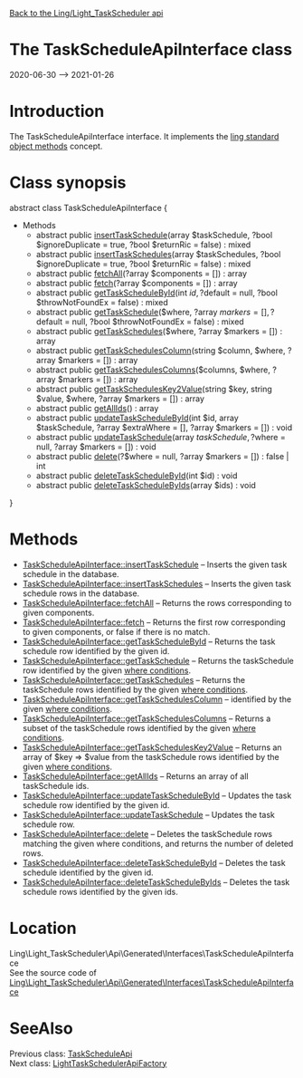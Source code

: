 [Back to the Ling/Light_TaskScheduler api](https://github.com/lingtalfi/Light_TaskScheduler/blob/master/doc/api/Ling/Light_TaskScheduler.md)



The TaskScheduleApiInterface class
================
2020-06-30 --> 2021-01-26






Introduction
============

The TaskScheduleApiInterface interface.
It implements the [ling standard object methods](https://github.com/lingtalfi/Light_BreezeGenerator/blob/master/doc/pages/ling-standard-object-methods.md) concept.



Class synopsis
==============


abstract class <span class="pl-k">TaskScheduleApiInterface</span>  {

- Methods
    - abstract public [insertTaskSchedule](https://github.com/lingtalfi/Light_TaskScheduler/blob/master/doc/api/Ling/Light_TaskScheduler/Api/Generated/Interfaces/TaskScheduleApiInterface/insertTaskSchedule.md)(array $taskSchedule, ?bool $ignoreDuplicate = true, ?bool $returnRic = false) : mixed
    - abstract public [insertTaskSchedules](https://github.com/lingtalfi/Light_TaskScheduler/blob/master/doc/api/Ling/Light_TaskScheduler/Api/Generated/Interfaces/TaskScheduleApiInterface/insertTaskSchedules.md)(array $taskSchedules, ?bool $ignoreDuplicate = true, ?bool $returnRic = false) : mixed
    - abstract public [fetchAll](https://github.com/lingtalfi/Light_TaskScheduler/blob/master/doc/api/Ling/Light_TaskScheduler/Api/Generated/Interfaces/TaskScheduleApiInterface/fetchAll.md)(?array $components = []) : array
    - abstract public [fetch](https://github.com/lingtalfi/Light_TaskScheduler/blob/master/doc/api/Ling/Light_TaskScheduler/Api/Generated/Interfaces/TaskScheduleApiInterface/fetch.md)(?array $components = []) : array
    - abstract public [getTaskScheduleById](https://github.com/lingtalfi/Light_TaskScheduler/blob/master/doc/api/Ling/Light_TaskScheduler/Api/Generated/Interfaces/TaskScheduleApiInterface/getTaskScheduleById.md)(int $id, ?$default = null, ?bool $throwNotFoundEx = false) : mixed
    - abstract public [getTaskSchedule](https://github.com/lingtalfi/Light_TaskScheduler/blob/master/doc/api/Ling/Light_TaskScheduler/Api/Generated/Interfaces/TaskScheduleApiInterface/getTaskSchedule.md)($where, ?array $markers = [], ?$default = null, ?bool $throwNotFoundEx = false) : mixed
    - abstract public [getTaskSchedules](https://github.com/lingtalfi/Light_TaskScheduler/blob/master/doc/api/Ling/Light_TaskScheduler/Api/Generated/Interfaces/TaskScheduleApiInterface/getTaskSchedules.md)($where, ?array $markers = []) : array
    - abstract public [getTaskSchedulesColumn](https://github.com/lingtalfi/Light_TaskScheduler/blob/master/doc/api/Ling/Light_TaskScheduler/Api/Generated/Interfaces/TaskScheduleApiInterface/getTaskSchedulesColumn.md)(string $column, $where, ?array $markers = []) : array
    - abstract public [getTaskSchedulesColumns](https://github.com/lingtalfi/Light_TaskScheduler/blob/master/doc/api/Ling/Light_TaskScheduler/Api/Generated/Interfaces/TaskScheduleApiInterface/getTaskSchedulesColumns.md)($columns, $where, ?array $markers = []) : array
    - abstract public [getTaskSchedulesKey2Value](https://github.com/lingtalfi/Light_TaskScheduler/blob/master/doc/api/Ling/Light_TaskScheduler/Api/Generated/Interfaces/TaskScheduleApiInterface/getTaskSchedulesKey2Value.md)(string $key, string $value, $where, ?array $markers = []) : array
    - abstract public [getAllIds](https://github.com/lingtalfi/Light_TaskScheduler/blob/master/doc/api/Ling/Light_TaskScheduler/Api/Generated/Interfaces/TaskScheduleApiInterface/getAllIds.md)() : array
    - abstract public [updateTaskScheduleById](https://github.com/lingtalfi/Light_TaskScheduler/blob/master/doc/api/Ling/Light_TaskScheduler/Api/Generated/Interfaces/TaskScheduleApiInterface/updateTaskScheduleById.md)(int $id, array $taskSchedule, ?array $extraWhere = [], ?array $markers = []) : void
    - abstract public [updateTaskSchedule](https://github.com/lingtalfi/Light_TaskScheduler/blob/master/doc/api/Ling/Light_TaskScheduler/Api/Generated/Interfaces/TaskScheduleApiInterface/updateTaskSchedule.md)(array $taskSchedule, ?$where = null, ?array $markers = []) : void
    - abstract public [delete](https://github.com/lingtalfi/Light_TaskScheduler/blob/master/doc/api/Ling/Light_TaskScheduler/Api/Generated/Interfaces/TaskScheduleApiInterface/delete.md)(?$where = null, ?array $markers = []) : false | int
    - abstract public [deleteTaskScheduleById](https://github.com/lingtalfi/Light_TaskScheduler/blob/master/doc/api/Ling/Light_TaskScheduler/Api/Generated/Interfaces/TaskScheduleApiInterface/deleteTaskScheduleById.md)(int $id) : void
    - abstract public [deleteTaskScheduleByIds](https://github.com/lingtalfi/Light_TaskScheduler/blob/master/doc/api/Ling/Light_TaskScheduler/Api/Generated/Interfaces/TaskScheduleApiInterface/deleteTaskScheduleByIds.md)(array $ids) : void

}






Methods
==============

- [TaskScheduleApiInterface::insertTaskSchedule](https://github.com/lingtalfi/Light_TaskScheduler/blob/master/doc/api/Ling/Light_TaskScheduler/Api/Generated/Interfaces/TaskScheduleApiInterface/insertTaskSchedule.md) &ndash; Inserts the given task schedule in the database.
- [TaskScheduleApiInterface::insertTaskSchedules](https://github.com/lingtalfi/Light_TaskScheduler/blob/master/doc/api/Ling/Light_TaskScheduler/Api/Generated/Interfaces/TaskScheduleApiInterface/insertTaskSchedules.md) &ndash; Inserts the given task schedule rows in the database.
- [TaskScheduleApiInterface::fetchAll](https://github.com/lingtalfi/Light_TaskScheduler/blob/master/doc/api/Ling/Light_TaskScheduler/Api/Generated/Interfaces/TaskScheduleApiInterface/fetchAll.md) &ndash; Returns the rows corresponding to given components.
- [TaskScheduleApiInterface::fetch](https://github.com/lingtalfi/Light_TaskScheduler/blob/master/doc/api/Ling/Light_TaskScheduler/Api/Generated/Interfaces/TaskScheduleApiInterface/fetch.md) &ndash; Returns the first row corresponding to given components, or false if there is no match.
- [TaskScheduleApiInterface::getTaskScheduleById](https://github.com/lingtalfi/Light_TaskScheduler/blob/master/doc/api/Ling/Light_TaskScheduler/Api/Generated/Interfaces/TaskScheduleApiInterface/getTaskScheduleById.md) &ndash; Returns the task schedule row identified by the given id.
- [TaskScheduleApiInterface::getTaskSchedule](https://github.com/lingtalfi/Light_TaskScheduler/blob/master/doc/api/Ling/Light_TaskScheduler/Api/Generated/Interfaces/TaskScheduleApiInterface/getTaskSchedule.md) &ndash; Returns the taskSchedule row identified by the given [where conditions](https://github.com/lingtalfi/SimplePdoWrapper#the-where-conditions).
- [TaskScheduleApiInterface::getTaskSchedules](https://github.com/lingtalfi/Light_TaskScheduler/blob/master/doc/api/Ling/Light_TaskScheduler/Api/Generated/Interfaces/TaskScheduleApiInterface/getTaskSchedules.md) &ndash; Returns the taskSchedule rows identified by the given [where conditions](https://github.com/lingtalfi/SimplePdoWrapper#the-where-conditions).
- [TaskScheduleApiInterface::getTaskSchedulesColumn](https://github.com/lingtalfi/Light_TaskScheduler/blob/master/doc/api/Ling/Light_TaskScheduler/Api/Generated/Interfaces/TaskScheduleApiInterface/getTaskSchedulesColumn.md) &ndash; identified by the given [where conditions](https://github.com/lingtalfi/SimplePdoWrapper#the-where-conditions).
- [TaskScheduleApiInterface::getTaskSchedulesColumns](https://github.com/lingtalfi/Light_TaskScheduler/blob/master/doc/api/Ling/Light_TaskScheduler/Api/Generated/Interfaces/TaskScheduleApiInterface/getTaskSchedulesColumns.md) &ndash; Returns a subset of the taskSchedule rows identified by the given [where conditions](https://github.com/lingtalfi/SimplePdoWrapper#the-where-conditions).
- [TaskScheduleApiInterface::getTaskSchedulesKey2Value](https://github.com/lingtalfi/Light_TaskScheduler/blob/master/doc/api/Ling/Light_TaskScheduler/Api/Generated/Interfaces/TaskScheduleApiInterface/getTaskSchedulesKey2Value.md) &ndash; Returns an array of $key => $value from the taskSchedule rows identified by the given [where conditions](https://github.com/lingtalfi/SimplePdoWrapper#the-where-conditions).
- [TaskScheduleApiInterface::getAllIds](https://github.com/lingtalfi/Light_TaskScheduler/blob/master/doc/api/Ling/Light_TaskScheduler/Api/Generated/Interfaces/TaskScheduleApiInterface/getAllIds.md) &ndash; Returns an array of all taskSchedule ids.
- [TaskScheduleApiInterface::updateTaskScheduleById](https://github.com/lingtalfi/Light_TaskScheduler/blob/master/doc/api/Ling/Light_TaskScheduler/Api/Generated/Interfaces/TaskScheduleApiInterface/updateTaskScheduleById.md) &ndash; Updates the task schedule row identified by the given id.
- [TaskScheduleApiInterface::updateTaskSchedule](https://github.com/lingtalfi/Light_TaskScheduler/blob/master/doc/api/Ling/Light_TaskScheduler/Api/Generated/Interfaces/TaskScheduleApiInterface/updateTaskSchedule.md) &ndash; Updates the task schedule row.
- [TaskScheduleApiInterface::delete](https://github.com/lingtalfi/Light_TaskScheduler/blob/master/doc/api/Ling/Light_TaskScheduler/Api/Generated/Interfaces/TaskScheduleApiInterface/delete.md) &ndash; Deletes the taskSchedule rows matching the given where conditions, and returns the number of deleted rows.
- [TaskScheduleApiInterface::deleteTaskScheduleById](https://github.com/lingtalfi/Light_TaskScheduler/blob/master/doc/api/Ling/Light_TaskScheduler/Api/Generated/Interfaces/TaskScheduleApiInterface/deleteTaskScheduleById.md) &ndash; Deletes the task schedule identified by the given id.
- [TaskScheduleApiInterface::deleteTaskScheduleByIds](https://github.com/lingtalfi/Light_TaskScheduler/blob/master/doc/api/Ling/Light_TaskScheduler/Api/Generated/Interfaces/TaskScheduleApiInterface/deleteTaskScheduleByIds.md) &ndash; Deletes the task schedule rows identified by the given ids.





Location
=============
Ling\Light_TaskScheduler\Api\Generated\Interfaces\TaskScheduleApiInterface<br>
See the source code of [Ling\Light_TaskScheduler\Api\Generated\Interfaces\TaskScheduleApiInterface](https://github.com/lingtalfi/Light_TaskScheduler/blob/master/Api/Generated/Interfaces/TaskScheduleApiInterface.php)



SeeAlso
==============
Previous class: [TaskScheduleApi](https://github.com/lingtalfi/Light_TaskScheduler/blob/master/doc/api/Ling/Light_TaskScheduler/Api/Generated/Classes/TaskScheduleApi.md)<br>Next class: [LightTaskSchedulerApiFactory](https://github.com/lingtalfi/Light_TaskScheduler/blob/master/doc/api/Ling/Light_TaskScheduler/Api/Generated/LightTaskSchedulerApiFactory.md)<br>
